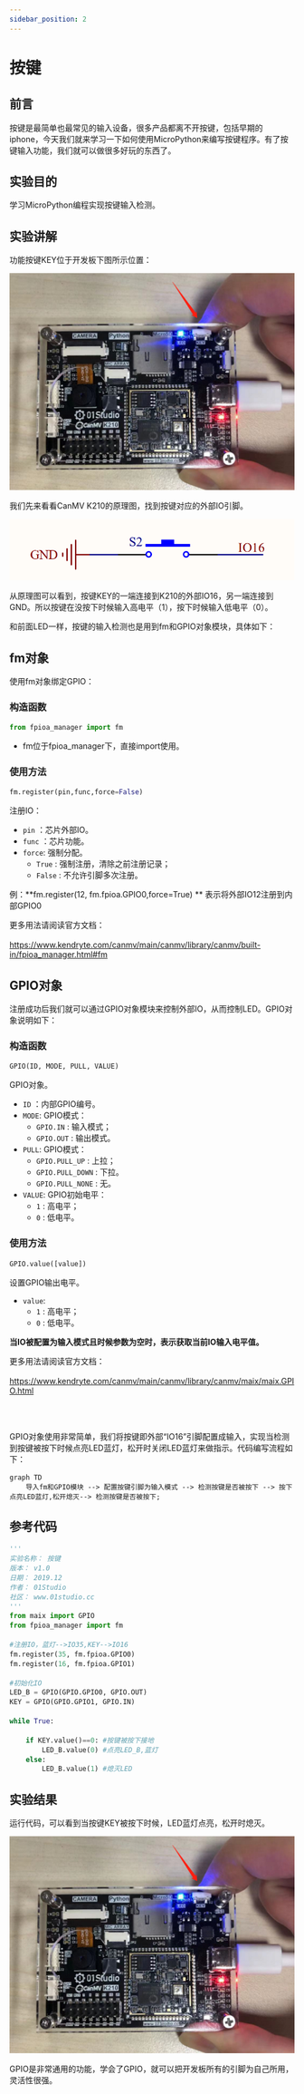 ```yaml
---
sidebar_position: 2
---
```


# 按键

## 前言
按键是最简单也最常见的输入设备，很多产品都离不开按键，包括早期的iphone，今天我们就来学习一下如何使用MicroPython来编写按键程序。有了按键输入功能，我们就可以做很多好玩的东西了。

## 实验目的
学习MicroPython编程实现按键输入检测。

## 实验讲解

功能按键KEY位于开发板下图所示位置：

![key2](./img/key/key2.png)

我们先来看看CanMV K210的原理图，找到按键对应的外部IO引脚。

![key1](./img/key/key1.png)

从原理图可以看到，按键KEY的一端连接到K210的外部IO16，另一端连接到GND。所以按键在没按下时候输入高电平（1），按下时候输入低电平（0）。

和前面LED一样，按键的输入检测也是用到fm和GPIO对象模块，具体如下：

## fm对象

使用fm对象绑定GPIO：

### 构造函数
```python
from fpioa_manager import fm
```

- fm位于fpioa_manager下，直接import使用。

### 使用方法
```python
fm.register(pin,func,force=False)
```
注册IO：
- `pin` ：芯片外部IO。
- `func` ：芯片功能。
- `force`: 强制分配。
    - `True` : 强制注册，清除之前注册记录；
    - `False` : 不允许引脚多次注册。

例：**fm.register(12, fm.fpioa.GPIO0,force=True) ** 表示将外部IO12注册到内部GPIO0


更多用法请阅读官方文档：<br></br>
https://www.kendryte.com/canmv/main/canmv/library/canmv/built-in/fpioa_manager.html#fm

## GPIO对象

注册成功后我们就可以通过GPIO对象模块来控制外部IO，从而控制LED。GPIO对象说明如下：

### 构造函数
```python
GPIO(ID, MODE, PULL, VALUE)
```
GPIO对象。

- `ID` ：内部GPIO编号。
- `MODE`: GPIO模式：
    - `GPIO.IN` : 输入模式；
    - `GPIO.OUT` : 输出模式。
- `PULL`: GPIO模式：
    - `GPIO.PULL_UP` : 上拉；
    - `GPIO.PULL_DOWN` : 下拉。
    - `GPIO.PULL_NONE` : 无。
- `VALUE`: GPIO初始电平：
    - `1` : 高电平；
    - `0` : 低电平。


### 使用方法
```python
GPIO.value([value])
```
设置GPIO输出电平。
- `value`: 
    - `1` : 高电平；
    - `0` : 低电平。

**当IO被配置为输入模式且时候参数为空时，表示获取当前IO输入电平值。**

更多用法请阅读官方文档：<br></br>
https://www.kendryte.com/canmv/main/canmv/library/canmv/maix/maix.GPIO.html

<br></br>

GPIO对象使用非常简单，我们将按键即外部“IO16”引脚配置成输入，实现当检测到按键被按下时候点亮LED蓝灯，松开时关闭LED蓝灯来做指示。代码编写流程如下：

```mermaid
graph TD
    导入fm和GPIO模块 --> 配置按键引脚为输入模式 --> 检测按键是否被按下 --> 按下点亮LED蓝灯,松开熄灭--> 检测按键是否被按下;
```

## 参考代码

```python
'''
实验名称： 按键
版本： v1.0
日期： 2019.12
作者： 01Studio
社区： www.01studio.cc
'''
from maix import GPIO
from fpioa_manager import fm

#注册IO，蓝灯-->IO35,KEY-->IO16
fm.register(35, fm.fpioa.GPIO0)
fm.register(16, fm.fpioa.GPIO1)

#初始化IO
LED_B = GPIO(GPIO.GPIO0, GPIO.OUT)
KEY = GPIO(GPIO.GPIO1, GPIO.IN)

while True:

    if KEY.value()==0: #按键被按下接地
        LED_B.value(0) #点亮LED_B,蓝灯
    else:
        LED_B.value(1) #熄灭LED
```

## 实验结果

运行代码，可以看到当按键KEY被按下时候，LED蓝灯点亮，松开时熄灭。

![key2](./img/key/key2.png)

GPIO是非常通用的功能，学会了GPIO，就可以把开发板所有的引脚为自己所用，灵活性很强。